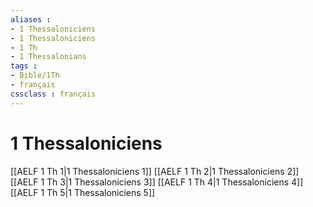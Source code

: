 ```yaml
---
aliases : 
- 1 Thessaloniciens
- 1 Thessaloniciens
- 1 Th
- 1 Thessalonians
tags : 
- Bible/1Th
- français
cssclass : français
---
```


# 1 Thessaloniciens

[[AELF 1 Th 1|1 Thessaloniciens 1]]
[[AELF 1 Th 2|1 Thessaloniciens 2]]
[[AELF 1 Th 3|1 Thessaloniciens 3]]
[[AELF 1 Th 4|1 Thessaloniciens 4]]
[[AELF 1 Th 5|1 Thessaloniciens 5]]

